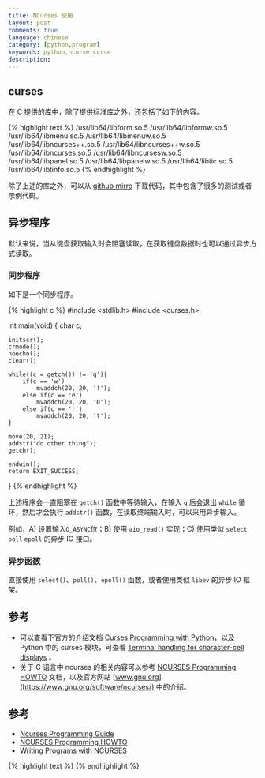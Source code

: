 ```yaml
---
title: NCurses 使用
layout: post
comments: true
language: chinese
category: [python,program]
keywords: python,ncurse,curse
description:
---
```


<!-- more -->


<!--
如果你有许多的窗口对象(都需要刷新), 为了避免不必要的闪烁, 你可以先对各个需要刷新的窗口调用 noutrefresh(), 它将升级内在的数据结构使之匹配你所要的内容, 然后统一调用 doupdate() 来刷新屏幕.

通常，如果有 6 个参数 (pad 的 refresh 函数)，其参数及其含义如下。

window.refresh([pminrow, pmincol, sminrow, smincol, smaxrow, smaxcol])

pminrow, pmincol
    左上角的位置；

The 6 optional arguments can only be specified when the window is a pad created with newpad(). The additional parameters are needed to indicate what part of the pad and screen are involved. pminrow and pmincol specify the upper left-hand corner of the rectangle to be displayed in the pad.

sminrow, smincol, smaxrow, and smaxcol specify the edges of the rectangle to be displayed on the screen.
The lower right-hand corner of the rectangle to be displayed in the pad is calculated from the screen coordinates, since the rectangles must be the same size. Both rectangles must be entirely contained within their respective structures. Negative values of pminrow, pmincol, sminrow, or smincol are treated as if they were zero.
-->

## curses

在 C 提供的库中，除了提供标准库之外，还包括了如下的内容。

{% highlight text %}
/usr/lib64/libform.so.5
/usr/lib64/libformw.so.5
/usr/lib64/libmenu.so.5
/usr/lib64/libmenuw.so.5
/usr/lib64/libncurses++.so.5
/usr/lib64/libncurses++w.so.5
/usr/lib64/libncurses.so.5
/usr/lib64/libncursesw.so.5
/usr/lib64/libpanel.so.5
/usr/lib64/libpanelw.so.5
/usr/lib64/libtic.so.5
/usr/lib64/libtinfo.so.5
{% endhighlight %}

除了上述的库之外，可以从 [github mirro](https://github.com/mirror/ncurses) 下载代码，其中包含了很多的测试或者示例代码。

## 异步程序

默认来说，当从键盘获取输入时会阻塞读取，在获取键盘数据时也可以通过异步方式读取。

### 同步程序

如下是一个同步程序。

{% highlight c %}
#include <stdlib.h>
#include <curses.h>

int main(void)
{
	char c;

	initscr();
	crmode();
	noecho();
	clear();

	while((c = getch()) != 'q'){
		if(c == 'w')
			mvaddch(20, 20, '!');
		else if(c == 'e')
			mvaddch(20, 20, '0');
		else if(c == 'r')
			mvaddch(20, 20, 't');
	}

	move(20, 21);
	addstr("do other thing");
	getch();

	endwin();
	return EXIT_SUCCESS;
}
{% endhighlight %}

上述程序会一直阻塞在 `getch()` 函数中等待输入，在输入 `q` 后会退出 `while` 循环，然后才会执行 `addstr()` 函数，在读取终端输入时，可以采用异步输入。

例如，A) 设置输入`O_ASYNC`位；B) 使用 `aio_read()` 实现；C) 使用类似 `select` `poll` `epoll` 的异步 IO 接口。

<!--
### O_ASYNC

接下来，看看如何通过设置 `O_ASYNC` 标志位来实现异步读取。

{% highlight c %}
#include <fcntl.h>
#include <stdlib.h>
#include <unistd.h>
#include <signal.h>
#include <curses.h>
#include <sys/types.h>

void on_input (  )
{
  char c;
  c = getch();
  if(c == 'w')
    mvaddch(20, 20, '!');
  else if(c == 'e')
    mvaddch(20, 20, '0');
  else if(c == 'r')
    mvaddch(20, 20, 't');
}

int main(void)
{
  initscr();
  crmode();
  noecho();
  clear();

  int fd_flags;
  fcntl(0, F_SETOWN, getpid());            // 当输入就绪的时候发送信号
  fd_flags = fcntl(0, F_GETFL);
  fcntl(0, F_SETFL, (fd_flags | O_ASYNC)); // 设置输入为O_ASYNC
  signal(SIGIO, on_input);                 // IO信号回调函数

  while(1){
    move(20, 22);
    addstr("do other thing");
    refresh();
    sleep(1);
  }

  endwin();
  return EXIT_SUCCESS;
}
{% endhighlight %}

上面这个例子可以看到，会先输出 `do other thing` 字符串，也就是运行 `addstr()` 函数，同时在你输入字符程序可以通过信号处理函数 `on_input` 来接受输入进行响应，从而达到了异步的效果。

### aio_read()

异步输入的第二种方法是通过 `aio_read()` 实现，相比来说更加灵活，但是设置起来也比较复杂，其设置步骤如下：
  1. 设置信号处理函数，接受用户输入；
  2. 设置 `struct aiocb` 中的变量指明等待什么类型的输入，当输入的时候产生什么信号；
  3. 将 `struct aiocb` 传递给 `aio_read()` 来递交读入请求。

其中 `struct aiocb` 定义如下:

{% highlight c %}
struct aiocb {
  /* The order of these fields is implementation-dependent */
  int             aio_fildes;     /* File descriptor */
  off_t           aio_offset;     /* File offset */
  volatile void  *aio_buf;        /* Location of buffer */
  size_t          aio_nbytes;     /* Length of transfer */
  int             aio_reqprio;    /* Request priority */
  struct sigevent aio_sigevent;   /* Notification method */
  int             aio_lio_opcode; /* Operation to be performed; lio_listio() only */
  /* Various implementation-internal fields not shown */
};
struct sigevent {
    int          sigev_notify; /* Notification method */
    int          sigev_signo;  /* Notification signal */
    union sigval sigev_value;  /* Data passed with notification */
    void       (*sigev_notify_function) (union sigval);
                     /* Function used for thread notification (SIGEV_THREAD) */
    void        *sigev_notify_attributes;
                     /* Attributes for notification thread (SIGEV_THREAD) */
    pid_t        sigev_notify_thread_id;
                     /* ID of thread to signal (SIGEV_THREAD_ID) */
};
{% endhighlight %}

下面是一个简单的例子:

{% highlight c %}
#include <aio.h>
#include <stdio.h>
#include <fcntl.h>
#include <stdlib.h>
#include <curses.h>
#include <unistd.h>
#include <signal.h>

struct aiocb kbcbuf;

void on_input (  )
{
  char c, *cp = (char *)kbcbuf.aio_buf;
  if(aio_error(&kbcbuf) != 0) {
    perror("reading faild");
  } else if(aio_return(&kbcbuf) ==1) {
    c = *cp;
    if(c == 'w')
      mvaddch(20, 20, '!');
    else if(c == 'e')
      mvaddch(20, 20, '0');
    else if(c == 'r')
      mvaddch(20, 20, 't');
  }
  aio_read(&kbcbuf);
}

int main(void)
{
  initscr();
  crmode();
  noecho();
  clear();

  signal(SIGIO, on_input);

  static char input[1];
  kbcbuf.aio_fildes = 0;
  kbcbuf.aio_offset = 0;
  kbcbuf.aio_buf = input; // 设置接受输入的buf
  kbcbuf.aio_nbytes = 1;  // 设置接受输入的字节大小
  // 设置处理输入的方法，SIGE_SIGNAL代表通过发送信号来处理
  kbcbuf.aio_sigevent.sigev_notify = SIGEV_SIGNAL;
  // 设置要发送的信号
  kbcbuf.aio_sigevent.sigev_signo = SIGIO;

  aio_read(&kbcbuf);

  while(1){
    move(20, 22);
    addstr("do other thing");
    refresh();
    sleep(1);
  }

  endwin();
  return EXIT_SUCCESS;
}
{% endhighlight %}

可以通过 `gcc -o main main.c -Wall -lncurses -lrt` 编译。
-->

### 异步函数

直接使用 `select()`、`poll()`、`epoll()` 函数，或者使用类似 `libev` 的异步 IO 框架。


## 参考

* 可以查看下官方的介绍文档 [Curses Programming with Python](https://docs.python.org/2/howto/curses.html)，以及 Python 中的 curses 模块，可查看 [Terminal handling for character-cell displays](https://docs.python.org/2/library/curses.html) 。
* 关于 C 语言中 ncurses 的相关内容可以参考 [NCURSES Programming HOWTO](http://tldp.org/HOWTO/NCURSES-Programming-HOWTO/) 文档，以及官方网站 [www.gnu.org](https://www.gnu.org/software/ncurses/) 中的介绍。

<!--
Terminal handling for character-cell displays
https://docs.python.org/dev/library/curses.html

A panel stack extension for curses
https://docs.python.org/dev/library/curses.panel.html

Simplified curses
https://pypi.python.org/pypi/cursed

Ncurses Programming Guide
hughm.cs.ukzn.ac.za/~murrellh/os/notes/ncurses.html

http://www.cnblogs.com/nzhl/p/5603600.html



ncurse贪吃蛇
http://www.cnblogs.com/eledim/p/4857557.html
http://www.cnblogs.com/starof/p/4703820.html


https://stackoverflow.com/questions/7738546/how-to-set-a-timeout-for-a-function-in-c
https://github.com/tony/NCURSES-Programming-HOWTO-examples
https://github.com/ffainelli/bqlmon
https://github.com/mazarf/editor
https://github.com/weechat/weechat
https://github.com/ulfalizer/readline-and-ncurses
http://blog.chinaunix.net/uid-29547110-id-5047281.html

https://github.com/JFreegman/toxic
https://github.com/boothj5/profanity
https://github.com/rofl0r/ncdu
https://github.com/wereHamster/ncurses
https://github.com/FedeDP/ncursesFM
https://github.com/jubalh/nudoku
https://github.com/jvns/snake
https://cmake.org/cmake/help/v3.0/command/configure_file.html

http://keyvanfatehi.com/2011/08/02/Asynchronous-c-programs-an-event-loop-and-ncurses/

BSD Games is a collection of the classic text based games distributed with *BSD
http://wiki.linuxquestions.org/wiki/BSD_games

有趣！10个你不得不知的Linux终端游戏
http://www.freebuf.com/articles/others-articles/124743.html





### curses.panel

如下是一个简单的示例，会绘制两个 panel ，而且第二个 panel 会自动移动。

{% highlight python %}
from time import sleep
import curses, curses.panel

def make_panel(h, l, y,x, str):
    win = curses.newwin(h, l, y, x)
    win.erase()
    win.box()
    win.addstr(2, 2, str)

    panel = curses.panel.new_panel(win)
    return win, panel

def test(stdscr):
    try:
        curses.curs_set(0)
    except:
        pass

    stdscr.box()
    stdscr.addstr(2, 2, "panels everywhere")
    win1, panel1 = make_panel(10,12, 5,5, "Panel 1")
    win2, panel2 = make_panel(10,12, 8,8, "Panel 2")
    curses.panel.update_panels(); stdscr.refresh()
    sleep(1)

    panel1.top(); curses.panel.update_panels(); stdscr.refresh()
    sleep(1)

    for i in range(20):
        panel2.move(8, 8+i)
        curses.panel.update_panels(); stdscr.refresh()
        sleep(0.1)

    sleep(1)

if __name__ == '__main__':
    curses.wrapper(test)
{% endhighlight %}



## Ncurses 教程


https://github.com/brenns10/tetris
https://github.com/mellowcandle/bitwise
https://github.com/jvns/snake

termios 提供了一系列的 API 来操作终端，使其进入到 raw 模式，而默认的模式实际上提供了很多的功能，例如行缓存、字符自动回显、行编辑(例如删除字符)、`Ctrl-C` 发送 SIGINT 信号等等。

当进入到 raw 模式后，如果需要上述的功能，那么就只能应用自己实现。

而 curses 库实际上提供了基于终端的 UI 编程的方案，对于一些简单的操作可以通过 termios 自己实现，一些复杂的，还是建议考虑 curses 或者 New Curses(Ncurses) 。

https://blog.csdn.net/wangzi11322/article/details/45866687
https://blog.csdn.net/lizuobin2/article/details/51775277
-->

## 参考

* [Ncurses Programming Guide](http://www.cs.ukzn.ac.za/~hughm/os/notes/ncurses.html)
* [NCURSES Programming HOWTO](https://www.tldp.org/HOWTO/html_single/NCURSES-Programming-HOWTO/)
* [Writing Programs with NCURSES](https://invisible-island.net/ncurses/ncurses-intro.html)

{% highlight text %}
{% endhighlight %}
